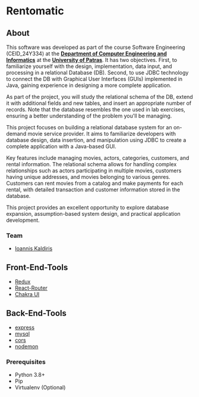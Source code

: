 # Rentomatic

## About 

This software was developed as part of the course Software Engineering (CEID_24Y334) at the **[Department of Computer Engineering and Informatics](https://www.ceid.upatras.gr/en/)** at the **[University of Patras](https://www.upatras.gr/en/)**. It has two objectives. First, to familiarize yourself with the design, implementation, data input, and processing in a relational Database (DB). Second, to use JDBC technology to connect the DB with Graphical User Interfaces (GUIs) implemented in Java, gaining experience in designing a more complete application.  

As part of the project, you will study the relational schema of the DB, extend it with additional fields and new tables, and insert an appropriate number of records. Note that the database resembles the one used in lab exercises, ensuring a better understanding of the problem you'll be managing.  

This project focuses on building a relational database system for an on-demand movie service provider. It aims to familiarize developers with database design, data insertion, and manipulation using JDBC to create a complete application with a Java-based GUI.

Key features include managing movies, actors, categories, customers, and rental information. The relational schema allows for handling complex relationships such as actors participating in multiple movies, customers having unique addresses, and movies belonging to various genres. Customers can rent movies from a catalog and make payments for each rental, with detailed transaction and customer information stored in the database.

This project provides an excellent opportunity to explore database expansion, assumption-based system design, and practical application development.


### Team

- [Ioannis Kaldiris](https://github.com/IoannisKaldiris)


## Front-End-Tools

- [Redux](https://redux.js.org)
- [React-Router](https://reactrouter.com/en/main)
- [Chakra UI](https://v2.chakra-ui.com)

## Back-End-Tools

- [express](https://expressjs.com)
- [mysql](https://www.npmjs.com/package/mysql)
- [cors](https://www.npmjs.com/package/cors)
- [nodemon](https://www.npmjs.com/package/nodemon)
### Prerequisites

- Python 3.8+
- Pip
- Virtualenv (Optional)
